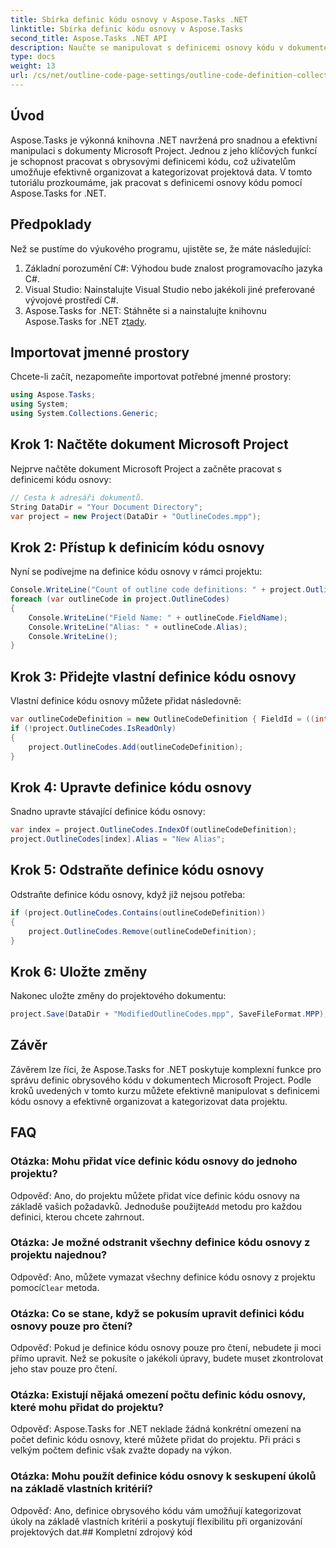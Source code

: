 ```yaml
---
title: Sbírka definic kódu osnovy v Aspose.Tasks .NET
linktitle: Sbírka definic kódu osnovy v Aspose.Tasks
second_title: Aspose.Tasks .NET API
description: Naučte se manipulovat s definicemi osnovy kódu v dokumentech Microsoft Project pomocí Aspose.Tasks for .NET. Snadná kategorizace dat vašeho projektu.
type: docs
weight: 13
url: /cs/net/outline-code-page-settings/outline-code-definition-collection/
---
```

## Úvod
Aspose.Tasks je výkonná knihovna .NET navržená pro snadnou a efektivní manipulaci s dokumenty Microsoft Project. Jednou z jeho klíčových funkcí je schopnost pracovat s obrysovými definicemi kódu, což uživatelům umožňuje efektivně organizovat a kategorizovat projektová data. V tomto tutoriálu prozkoumáme, jak pracovat s definicemi osnovy kódu pomocí Aspose.Tasks for .NET.
## Předpoklady
Než se pustíme do výukového programu, ujistěte se, že máte následující:
1. Základní porozumění C#: Výhodou bude znalost programovacího jazyka C#.
2. Visual Studio: Nainstalujte Visual Studio nebo jakékoli jiné preferované vývojové prostředí C#.
3.  Aspose.Tasks for .NET: Stáhněte si a nainstalujte knihovnu Aspose.Tasks for .NET z[tady](https://releases.aspose.com/tasks/net/).

## Importovat jmenné prostory
Chcete-li začít, nezapomeňte importovat potřebné jmenné prostory:
```csharp
using Aspose.Tasks;
using System;
using System.Collections.Generic;

```
## Krok 1: Načtěte dokument Microsoft Project
Nejprve načtěte dokument Microsoft Project a začněte pracovat s definicemi kódu osnovy:
```csharp
// Cesta k adresáři dokumentů.
String DataDir = "Your Document Directory";
var project = new Project(DataDir + "OutlineCodes.mpp");
```
## Krok 2: Přístup k definicím kódu osnovy
Nyní se podívejme na definice kódu osnovy v rámci projektu:
```csharp
Console.WriteLine("Count of outline code definitions: " + project.OutlineCodes.Count);
foreach (var outlineCode in project.OutlineCodes)
{
	Console.WriteLine("Field Name: " + outlineCode.FieldName);
	Console.WriteLine("Alias: " + outlineCode.Alias);
	Console.WriteLine();
}
```
## Krok 3: Přidejte vlastní definice kódu osnovy
Vlastní definice kódu osnovy můžete přidat následovně:
```csharp
var outlineCodeDefinition = new OutlineCodeDefinition { FieldId = ((int)ExtendedAttributeTask.OutlineCode3).ToString("D"), Alias = "My Outline Code" };
if (!project.OutlineCodes.IsReadOnly)
{
    project.OutlineCodes.Add(outlineCodeDefinition);
}
```
## Krok 4: Upravte definice kódu osnovy
Snadno upravte stávající definice kódu osnovy:
```csharp
var index = project.OutlineCodes.IndexOf(outlineCodeDefinition);
project.OutlineCodes[index].Alias = "New Alias";
```
## Krok 5: Odstraňte definice kódu osnovy
Odstraňte definice kódu osnovy, když již nejsou potřeba:
```csharp
if (project.OutlineCodes.Contains(outlineCodeDefinition))
{
    project.OutlineCodes.Remove(outlineCodeDefinition);
}
```
## Krok 6: Uložte změny
Nakonec uložte změny do projektového dokumentu:
```csharp
project.Save(DataDir + "ModifiedOutlineCodes.mpp", SaveFileFormat.MPP);
```

## Závěr
Závěrem lze říci, že Aspose.Tasks for .NET poskytuje komplexní funkce pro správu definic obrysového kódu v dokumentech Microsoft Project. Podle kroků uvedených v tomto kurzu můžete efektivně manipulovat s definicemi kódu osnovy a efektivně organizovat a kategorizovat data projektu.
## FAQ
### Otázka: Mohu přidat více definic kódu osnovy do jednoho projektu?
 Odpověď: Ano, do projektu můžete přidat více definic kódu osnovy na základě vašich požadavků. Jednoduše použijte`Add` metodu pro každou definici, kterou chcete zahrnout.
### Otázka: Je možné odstranit všechny definice kódu osnovy z projektu najednou?
 Odpověď: Ano, můžete vymazat všechny definice kódu osnovy z projektu pomocí`Clear` metoda.
### Otázka: Co se stane, když se pokusím upravit definici kódu osnovy pouze pro čtení?
Odpověď: Pokud je definice kódu osnovy pouze pro čtení, nebudete ji moci přímo upravit. Než se pokusíte o jakékoli úpravy, budete muset zkontrolovat jeho stav pouze pro čtení.
### Otázka: Existují nějaká omezení počtu definic kódu osnovy, které mohu přidat do projektu?
Odpověď: Aspose.Tasks for .NET neklade žádná konkrétní omezení na počet definic kódu osnovy, které můžete přidat do projektu. Při práci s velkým počtem definic však zvažte dopady na výkon.
### Otázka: Mohu použít definice kódu osnovy k seskupení úkolů na základě vlastních kritérií?
Odpověď: Ano, definice obrysového kódu vám umožňují kategorizovat úkoly na základě vlastních kritérií a poskytují flexibilitu při organizování projektových dat.## Kompletní zdrojový kód